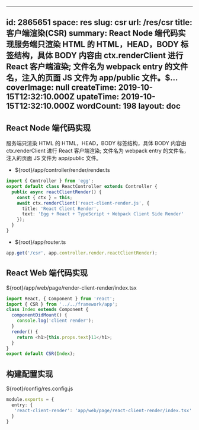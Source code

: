 
---
id: 2865651
space: res
slug: csr
url: /res/csr
title: 客户端渲染(CSR)
summary: React Node 端代码实现服务端只渲染 HTML 的 HTML，HEAD，BODY 标签结构，具体 BODY 内容由 ctx.renderClient 进行 React 客户端渲染; 文件名为 webpack entry 的文件名，注入的页面 JS 文件为 app/public 文件。$...
coverImage: null
createTime: 2019-10-15T12:32:10.000Z 
upateTime: 2019-10-15T12:32:10.000Z
wordCount: 198
layout: doc
---

## React Node 端代码实现

服务端只渲染 HTML 的 HTML，HEAD，BODY 标签结构，具体 BODY 内容由 ctx.renderClient 进行 React 客户端渲染; 文件名为 webpack entry 的文件名，注入的页面 JS 文件为 app/public 文件。<br />

- ${root}/app/controller/render/render.ts

```typescript
import { Controller } from 'egg';
export default class ReactController extends Controller {
  public async reactClientRender() {
    const { ctx } = this;
    await ctx.renderClient('react-client-render.js', { 
      title: 'React Client Render',
      text: 'Egg + React + TypeScript + Webpack Client Side Render' 
    });
  }
}
```

- ${root}/app/router.ts

```typescript
app.get('/csr', app.controller.render.reactClientRender);
```


## React Web 端代码实现

${root}/app/web/page/render-client-render/index.tsx

```typescript
import React, { Component } from 'react';
import { CSR } from '../../framework/app';
class Index extends Component {
  componentDidMount() {
    console.log('client render');
  }
  render() {
    return <h1>{this.props.text}11</h1>;
  }
}
export default CSR(Index);
```


## 构建配置实现

${root}/config/res.config.js

```typescript
module.exports = {
  entry: {
   'react-client-render': 'app/web/page/react-client-render/index.tsx'
  }
}
```


  